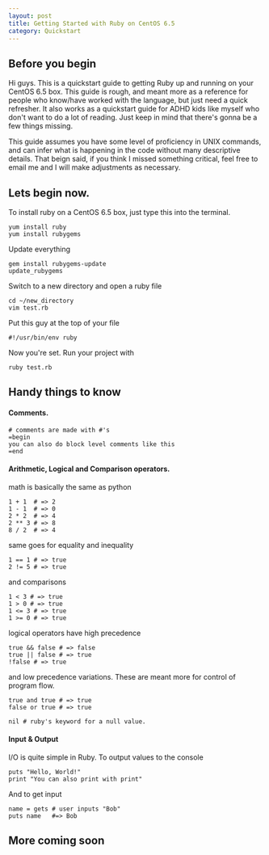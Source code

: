 ```yaml
---
layout: post
title: Getting Started with Ruby on CentOS 6.5
category: Quickstart
---
```


## Before you begin

Hi guys. This is a quickstart guide to getting Ruby up and running on your CentOS 6.5 box. This guide is rough, and meant more as a reference for people who know/have worked with the language, but just need a quick refresher. It also works as a quickstart guide for ADHD kids like myself who don't want to do a lot of reading. Just keep in mind that there's gonna be a few things missing.

This guide assumes you have some level of proficiency in UNIX commands, and can infer what is happening in the code without many descriptive details. That beign said, if you think I missed something critical, feel free to email me and I will make adjustments as necessary.

## Lets begin now.

To install ruby on a CentOS 6.5 box, just type this into the terminal.

    yum install ruby
    yum install rubygems
    
Update everything

    gem install rubygems-update
    update_rubygems
    
Switch to a new directory and open a ruby file

    cd ~/new_directory
    vim test.rb
    
Put this guy at the top of your file

    #!/usr/bin/env ruby
    
Now you're set. Run your project with

    ruby test.rb
    
## Handy things to know

#### Comments.

    # comments are made with #'s
    =begin
    you can also do block level comments like this
    =end
    
#### Arithmetic, Logical and Comparison operators.

math is basically the same as python

    1 + 1  # => 2 
    1 - 1  # => 0
    2 * 2  # => 4
    2 ** 3 # => 8
    8 / 2  # => 4
    
same goes for equality and inequality

    1 == 1 # => true
    2 != 5 # => true
    
and comparisons

    1 < 3 # => true
    1 > 0 # => true
    1 <= 3 # => true
    1 >= 0 # => true
    
logical operators have high precedence

    true && false # => false
    true || false # => true
    !false # => true
    
and low precedence variations. These are meant more for control of program flow.

    true and true # => true
    false or true # => true
    
    nil # ruby's keyword for a null value.
   
#### Input & Output

I/O is quite simple in Ruby. To output values to the console

    puts "Hello, World!"
    print "You can also print with print"

And to get input

    name = gets # user inputs "Bob"
    puts name   #=> Bob

## More coming soon
